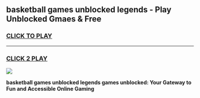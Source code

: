 
## basketball games unblocked legends - Play Unblocked Gmaes & Free
<h3>
<a href="https://news.freeplayer.one?title=basketball_games_unblocked_legends&ref=16F">CLICK TO PLAY</a></h3>
<hr>

<h3>
<a href="https://news.freeplayer.one?title=basketball_games_unblocked_legends&ref=16F">CLICK 2 PLAY</a>
  
</h3>

<a href="https://news.freeplayer.one?title=basketball_games_unblocked_legends&ref=16F/"><img src="https://clearcache.store/games.png"></a>


**basketball games unblocked legends games unblocked: Your Gateway to Fun and Accessible Online Gaming**
